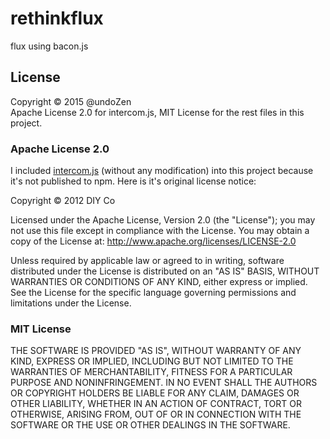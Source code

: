 # rethinkflux
flux using bacon.js


## License
Copyright &copy; 2015 @undoZen  
Apache License 2.0 for intercom.js, MIT License for the rest files in this project.

### Apache License 2.0

I included [intercom.js](https://github.com/diy/intercom.js/blob/d7652e76d6caebf45b0a8df76ed9fc5e088d0d96/intercom.js) (without any modification) into this project because it's not published to npm. Here is it's original license notice:

Copyright &copy; 2012 DIY Co

Licensed under the Apache License, Version 2.0 (the "License"); you may not use this file except in compliance with the License. You may obtain a copy of the License at: http://www.apache.org/licenses/LICENSE-2.0

Unless required by applicable law or agreed to in writing, software distributed under the License is distributed on an "AS IS" BASIS, WITHOUT WARRANTIES OR CONDITIONS OF ANY KIND, either express or implied. See the License for the specific language governing permissions and limitations under the License.

### MIT License

THE SOFTWARE IS PROVIDED "AS IS", WITHOUT WARRANTY OF ANY KIND, EXPRESS OR
IMPLIED, INCLUDING BUT NOT LIMITED TO THE WARRANTIES OF MERCHANTABILITY,
FITNESS FOR A PARTICULAR PURPOSE AND NONINFRINGEMENT. IN NO EVENT SHALL THE
AUTHORS OR COPYRIGHT HOLDERS BE LIABLE FOR ANY CLAIM, DAMAGES OR OTHER
LIABILITY, WHETHER IN AN ACTION OF CONTRACT, TORT OR OTHERWISE, ARISING FROM,
OUT OF OR IN CONNECTION WITH THE SOFTWARE OR THE USE OR OTHER DEALINGS IN
THE SOFTWARE. 
